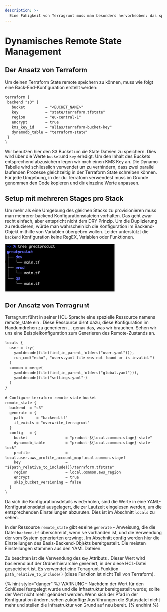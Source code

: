 ```yaml
---
description: >-
  Eine Fähigkeit von Terragrunt muss man besonders hervorheoben: das spontane Generieren von Remote-States.
---
```


# Dynamisches Remote State Management

## Der Ansatz von Terraform
Um deinen Terraform State remote speichern zu können, muss wie folgt eine Back-End-Konfiguration erstellt werden:

```
terraform {
 backend "s3" {
   bucket         = "<BUCKET_NAME>"
   key            = "state/terraform.tfstate"
   region         = "eu-central-1"
   encrypt        = true
   kms_key_id     = "alias/terraform-bucket-key"
   dynamodb_table = "terraform-state"
 }
}
```

Wir benutzen hier den S3 Bucket um die State Dateien zu speichern. Dies wird über die Werte `bucket`und `key` erledigt. Um den Inhalt des Buckets entsprechend abzusichern legen wir noch einen KMS Key an. Die Dynamo Tabelle wird schliesslich verwendet um zu verhindern, dass zwei parallel laufenden Prozesse gleichzeitig in den Terraform State schreiben können. Für jede Umgebung, in der du Terraform verwendest muss im Grunde genommen den Code kopieren und die einzelne Werte anpassen.

## Setup mit mehreren Stages pro Stack
Um mehr als eine Umgebung des gleichen Stacks zu provisionieren muss man mehrerer backend Konfigurationsdateien vorhalten. Das geht zwar recht einfach, aber entspricht nicht dem DRY Prinzip. Um die Duplizierung zu reduzieren, würde man wahrscheinlich die Konfiguration im Backend- Objekt mithilfe von Variablen übergeben wollen.  Leider unterstützt die `backend` Konfiguration keine RegEX, Variablen oder Funktionen.

![Terragrunt Multi Stage](/img/terragrunt_multi_stage.png "Terragrunt Multi Stage Setup")



## Der Ansatz von Terragrunt
Terragrunt führt in seiner HCL-Sprache eine spezielle Ressource namens remote_state ein . Diese Ressource dient dazu, diese Konfiguration im Handumdrehen zu generieren ... genau das, was wir brauchen. Sehen wir uns eine Beispielkonfiguration zum Generieren des Remote-Zustands an.


```
locals {
  user = try(
    yamldecode(file(find_in_parent_folders("user.yaml"))),
    run_cmd("echo", "users.yaml file was not found or is invalid.")
  )
  common = merge(
    yamldecode(file(find_in_parent_folders("global.yaml"))),
    yamldecode(file("settings.yaml"))
  )
}

# Configure terraform remote state bucket
remote_state {
  backend  = "s3"
  generate = {
    path      = "backend.tf"
    if_exists = "overwrite_terragrunt"
  }
  config   = {
    bucket                 = "product-${local.common.stage}-state"
    dynamodb_table         = "product-${local.common.stage}-state-lock"
    profile                = local.user.aws_profile_account_map[local.common.stage]
    key                    = "${path_relative_to_include()}/terraform.tfstate"
    region                 = local.common.aws_region
    encrypt                = true
    skip_bucket_versioning = false
  }
}
```

Da sich die Konfigurationsdetails wiederholen, sind die Werte in eine YAML-Konfigurationsdatei ausgelagert, die zur Laufzeit eingelesen werden, um die entsprechenden Einstellungen abzurufen. Dies ist im Abschnitt `locals` zu sehen.

In der Ressource `remote_state` gibt es eine `generate` - Anweisung, die die Datei `backend.tf` überschreibt, wenn sie vorhanden ist, und die Verwendung der vom System generierten erzwingt . Im Abschnitt config werden hier die Einstellungen des Basis-Backend-Objekts bereitgestellt. Die meisten Einstellungen stammen aus den YAML Dateien.


Zu beachten ist die Verwendung des `Key` Attributs . Dieser Wert wird basierend auf der Ordnerhierarchie generiert, in der diese HCL-Datei gespeichert ist. Es verwendet eine Terragrunt-Funktion `path_relative_to_include()` (diese Funktion ist nicht Teil von Terraform).

{% hint style="danger" %}
WARNUNG – Nachdem der Wert für den Schlüssel festgelegt wurde und die Infrastruktur bereitgestellt wurde; sollte der Wert nicht mehr geändert werden. Wenn sich der Pfad in der Konfiguration ändern, sehen zukünftige Ausführungen die Statusdatei nicht mehr und stellen die Infrastruktur von Grund auf neu bereit.
{% endhint %}
